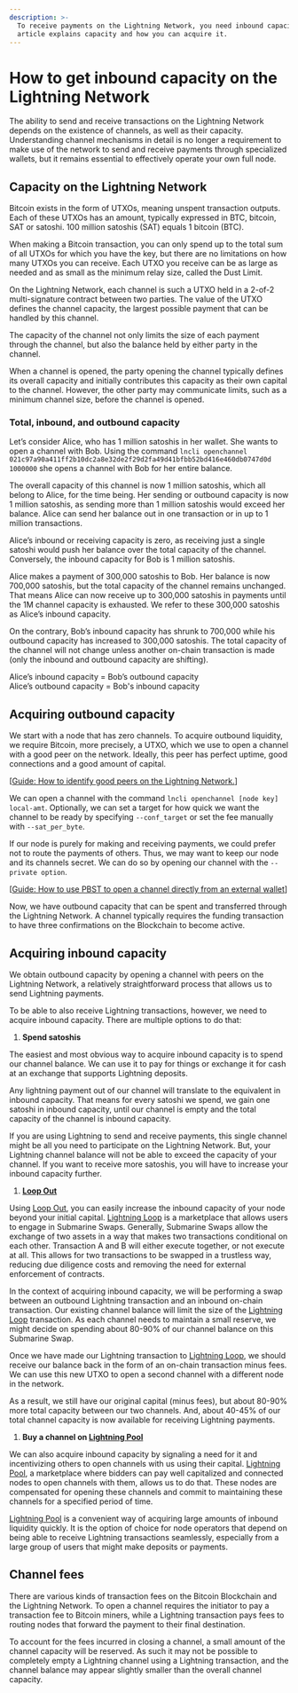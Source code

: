 ```yaml
---
description: >-
  To receive payments on the Lightning Network, you need inbound capacity. This
  article explains capacity and how you can acquire it.
---
```


# How to get inbound capacity on the Lightning Network

The ability to send and receive transactions on the Lightning Network depends on the existence of channels, as well as their capacity. Understanding channel mechanisms in detail is no longer a requirement to make use of the network to send and receive payments through specialized wallets, but it remains essential to effectively operate your own full node.

## Capacity on the Lightning Network

Bitcoin exists in the form of UTXOs, meaning unspent transaction outputs. Each of these UTXOs has an amount, typically expressed in BTC, bitcoin, SAT or satoshi. 100 million satoshis (SAT) equals 1 bitcoin (BTC).

When making a Bitcoin transaction, you can only spend up to the total sum of all UTXOs for which you have the key, but there are no limitations on how many UTXOs you can receive. Each UTXO you receive can be as large as needed and as small as the minimum relay size, called the Dust Limit.

On the Lightning Network, each channel is such a UTXO held in a 2-of-2 multi-signature contract between two parties. The value of the UTXO defines the channel capacity, the largest possible payment that can be handled by this channel.

The capacity of the channel not only limits the size of each payment through the channel, but also the balance held by either party in the channel.

When a channel is opened, the party opening the channel typically defines its overall capacity and initially contributes this capacity as their own capital to the channel. However, the other party may communicate limits, such as a minimum channel size, before the channel is opened.

### Total, inbound, and outbound capacity

Let’s consider Alice, who has 1 million satoshis in her wallet. She wants to open a channel with Bob. Using the command `lncli openchannel 021c97a90a411ff2b10dc2a8e32de2f29d2fa49d41bfbb52bd416e460db0747d0d 1000000` she opens a channel with Bob for her entire balance.

The overall capacity of this channel is now 1 million satoshis, which all belong to Alice, for the time being. Her sending or outbound capacity is now 1 million satoshis, as sending more than 1 million satoshis would exceed her balance. Alice can send her balance out in one transaction or in up to 1 million transactions.

Alice’s inbound or receiving capacity is zero, as receiving just a single satoshi would push her balance over the total capacity of the channel. Conversely, the inbound capacity for Bob is 1 million satoshis.

Alice makes a payment of 300,000 satoshis to Bob. Her balance is now 700,000 satoshis, but the total capacity of the channel remains unchanged. That means Alice can now receive up to 300,000 satoshis in payments until the 1M channel capacity is exhausted. We refer to these 300,000 satoshis as Alice’s inbound capacity.

On the contrary, Bob’s inbound capacity has shrunk to 700,000 while his outbound capacity has increased to 300,000 satoshis. The total capacity of the channel will not change unless another on-chain transaction is made (only the inbound and outbound capacity are shifting).

Alice’s inbound capacity = Bob’s outbound capacity\
Alice’s outbound capacity = Bob's inbound capacity

## Acquiring outbound capacity

We start with a node that has zero channels. To acquire outbound liquidity, we require Bitcoin, more precisely, a UTXO, which we use to open a channel with a good peer on the network. Ideally, this peer has perfect uptime, good connections and a good amount of capital.

\[[Guide: How to identify good peers on the Lightning Network.](../routing/identify-good-peers.md)]

We can open a channel with the command `lncli openchannel [node key] local-amt`. Optionally, we can set a target for how quick we want the channel to be ready by specifying `--conf_target` or set the fee manually with `--sat_per_byte`.

If our node is purely for making and receiving payments, we could prefer not to route the payments of others. Thus, we may want to keep our node and its channels secret. We can do so by opening our channel with the `--private option`.

\[[Guide: How to use PBST to open a channel directly from an external wallet](../../lightning-network-tools/lnd/psbt.md)]

Now, we have outbound capacity that can be spent and transferred through the Lightning Network. A channel typically requires the funding transaction to have three confirmations on the Blockchain to become active.

## Acquiring inbound capacity

We obtain outbound capacity by opening a channel with peers on the Lightning Network, a relatively straightforward process that allows us to send Lightning payments.

To be able to also receive Lightning transactions, however, we need to acquire inbound capacity. There are multiple options to do that:

1. **Spend satoshis**

The easiest and most obvious way to acquire inbound capacity is to spend our channel balance. We can use it to pay for things or exchange it for cash at an exchange that supports Lightning deposits.

Any lightning payment out of our channel will translate to the equivalent in inbound capacity. That means for every satoshi we spend, we gain one satoshi in inbound capacity, until our channel is empty and the total capacity of the channel is inbound capacity.

If you are using Lightning to send and receive payments, this single channel might be all you need to participate on the Lightning Network. But, your Lightning channel balance will not be able to exceed the capacity of your channel. If you want to receive more satoshis, you will have to increase your inbound capacity further.

1. ****[**Loop Out**](https://lightning.engineering/loop)****

Using [Loop Out](https://lightning.engineering/loop), you can easily increase the inbound capacity of your node beyond your initial capital. [Lightning Loop](https://lightning.engineering/loop) is a marketplace that allows users to engage in Submarine Swaps. Generally, Submarine Swaps allow the exchange of two assets in a way that makes two transactions conditional on each other. Transaction A and B will either execute together, or not execute at all. This allows for two transactions to be swapped in a trustless way, reducing due diligence costs and removing the need for external enforcement of contracts.

In the context of acquiring inbound capacity, we will be performing a swap between an outbound Lightning transaction and an inbound on-chain transaction. Our existing channel balance will limit the size of the [Lightning Loop](https://lightning.engineering/loop) transaction. As each channel needs to maintain a small reserve, we might decide on spending about 80-90% of our channel balance on this Submarine Swap.

Once we have made our Lightning transaction to [Lightning Loop](https://lightning.engineering/loop), we should receive our balance back in the form of an on-chain transaction minus fees. We can use this new UTXO to open a second channel with a different node in the network.

As a result, we still have our original capital (minus fees), but about 80-90% more total capacity between our two channels. And, about 40-45% of our total channel capacity is now available for receiving Lightning payments.

1. **Buy a channel on **[**Lightning Pool**](https://lightning.engineering/pool)****

We can also acquire inbound capacity by signaling a need for it and incentivizing others to open channels with us using their capital. [Lightning Pool](https://lightning.engineering/pool), a marketplace where bidders can pay well capitalized and connected nodes to open channels with them, allows us to do that. These nodes are compensated for opening these channels and commit to maintaining these channels for a specified period of time.

[Lightning Pool](https://lightning.engineering/pool) is a convenient way of acquiring large amounts of inbound liquidity quickly. It is the option of choice for node operators that depend on being able to receive Lightning transactions seamlessly, especially from a large group of users that might make deposits or payments.

## Channel fees

There are various kinds of transaction fees on the Bitcoin Blockchain and the Lightning Network. To open a channel requires the initiator to pay a transaction fee to Bitcoin miners, while a Lightning transaction pays fees to routing nodes that forward the payment to their final destination.

To account for the fees incurred in closing a channel, a small amount of the channel capacity will be reserved. As such it may not be possible to completely empty a Lightning channel using a Lightning transaction, and the channel balance may appear slightly smaller than the overall channel capacity.
